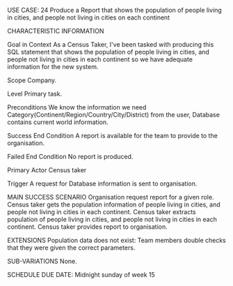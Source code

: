 USE CASE: 24 Produce a Report that shows the population of people living in cities, and people not living in cities on each continent

CHARACTERISTIC INFORMATION

Goal in Context
As a Census Taker, I've been tasked with producing this SQL statement that shows the population of people living in cities, and people not living in cities in each continent
so we have adequate information for the new system.

Scope
Company.

Level
Primary task.

Preconditions
We know the information we need Category(Continent/Region/Country/City/District) from the user, Database contains current world information.

Success End Condition
A report is available for the team to provide to the organisation.

Failed End Condition
No report is produced.

Primary Actor
Census taker

Trigger
A request for Database information is sent to organisation.

MAIN SUCCESS SCENARIO
Organisation request report for a given role.
Census taker gets the population information of people living in cities, and people not living in cities in each continent.
Census taker extracts population of people living in cities, and people not living in cities in each continent.
Census taker provides report to organisation.

EXTENSIONS
Population data does not exist:
Team members double checks that they were given the correct parameters.

SUB-VARIATIONS
None.

SCHEDULE
DUE DATE: Midnight sunday of week 15